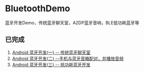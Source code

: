 # BluetoothDemo
蓝牙开发Demo，传统蓝牙聊天室，A2DP蓝牙音响，BLE低功耗蓝牙等

## 已完成

1. [Android 蓝牙开发(一) -- 传统蓝牙聊天室](https://blog.csdn.net/u011418943/article/details/107818438)
2. [Android 蓝牙开发(二) --手机与蓝牙音箱配对，并播放音频](https://blog.csdn.net/u011418943/article/details/107849830)
3. [Android 蓝牙开发(三) -- 低功耗蓝牙开发](https://blog.csdn.net/u011418943/article/details/108401011)
